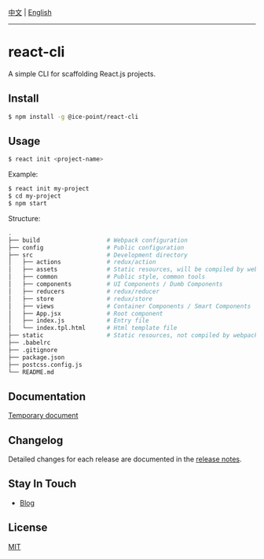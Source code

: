 [中文](./README.md) | [English](./README-us.md)

---

# react-cli

A simple CLI for scaffolding React.js projects.

## Install

```bash
$ npm install -g @ice-point/react-cli
```

## Usage

```bash
$ react init <project-name>
```

Example:

```bash
$ react init my-project
$ cd my-project
$ npm start
```

Structure:

```bash
.
├── build                   # Webpack configuration
├── config                  # Public configuration
├── src                     # Development directory
│   ├── actions             # redux/action
│   ├── assets              # Static resources, will be compiled by webpack
│   ├── common              # Public style, common tools
│   ├── components          # UI Components / Dumb Components
│   ├── reducers            # redux/reducer
│   ├── store               # redux/store
│   ├── views               # Container Components / Smart Components
│   ├── App.jsx             # Root component
│   ├── index.js            # Entry file
│   └── index.tpl.html      # Html template file
├── static                  # Static resources, not compiled by webpack
├── .babelrc
├── .gitignore
├── package.json
├── postcss.config.js
└── README.md
```

## Documentation

[Temporary document](https://www.lishuaishuai.com/notice/943.html)

## Changelog

Detailed changes for each release are documented in the [release notes](https://github.com/li-shuaishuai/react-cli/releases).

## Stay In Touch

+ [Blog](https://www.lishuaishuai.com)

## License

[MIT](https://github.com/li-shuaishuai/react-cli/blob/master/LICENSE)